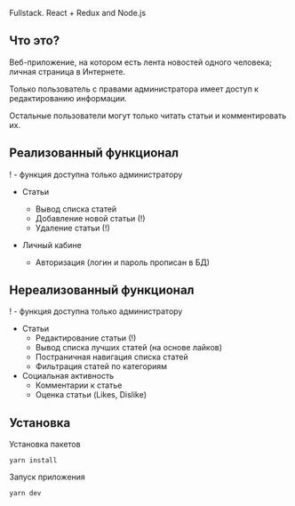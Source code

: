 Fullstack. React + Redux and Node.js

  Что это?
  -----------
  
  Веб-приложение, на котором есть лента новостей одного человека; личная страница в Интернете.
  
  Только пользователь с правами администратора имеет доступ к редактированию информации.
  
  Остальные пользователи могут только читать статьи и комментировать их.
  
  Реализованный функционал
  ------------
  
  ! - функция доступна только администратору
  
  * Статьи
  	* Вывод списка статей
  	* Добавление новой статьи (!)
  	* Удаление статьи (!)
  	
  * Личный кабине
  	* Авторизация (логин и пароль прописан в БД)
  
  Нереализованный функционал
  ------------
  
  ! - функция доступна только администратору
  
  * Статьи
  	* Редактирование статьи (!)
  	* Вывод списка лучших статей (на основе лайков)
  	* Постраничная навигация списка статей
  	* Фильтрация статей по категориям
  * Социальная активность
  	* Комментарии к статье
  	* Оценка статьи (Likes, Dislike)
  
  
  Установка
  ------------

  Установка пакетов
  
  ```
  yarn install  
  ```
  
  Запуск приложения
  ```
  yarn dev
  ```
